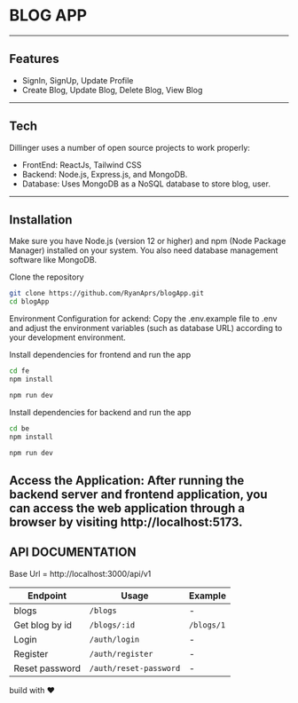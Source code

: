 # BLOG APP
---

## Features

- SignIn, SignUp, Update Profile
- Create Blog, Update Blog, Delete Blog, View Blog
----
## Tech

Dillinger uses a number of open source projects to work properly:

- FrontEnd: ReactJs, Tailwind CSS
- Backend: Node.js, Express.js, and MongoDB.
- Database: Uses MongoDB as a NoSQL database to store blog, user.
----
## Installation
Make sure you have Node.js (version 12 or higher) and npm (Node Package Manager) installed on your system. You also need database management software like MongoDB.

Clone the repository

```sh
git clone https://github.com/RyanAprs/blogApp.git
cd blogApp
```

Environment Configuration for ackend:
Copy the .env.example file to .env and adjust the environment variables (such as database URL) according to your development environment.

Install dependencies for frontend and run the app

```sh
cd fe
npm install 
```
```sh
npm run dev
```

Install dependencies for backend and run the app

```sh
cd be
npm install 
```
```sh
npm run dev
```

Access the Application:
After running the backend server and frontend application, you can access the web application through a browser by visiting http://localhost:5173.
----
## API DOCUMENTATION
Base Url = http://localhost:3000/api/v1

| Endpoint | Usage | Example |
| ------ | ------ |----------|
| blogs |``/blogs`` |-|
| Get blog by id | ``/blogs/:id`` |``/blogs/1``|
| Login | ``/auth/login`` | - | 
| Register | ``/auth/register`` | - |
| Reset password | ``/auth/reset-password`` | - |

build with ❤️
